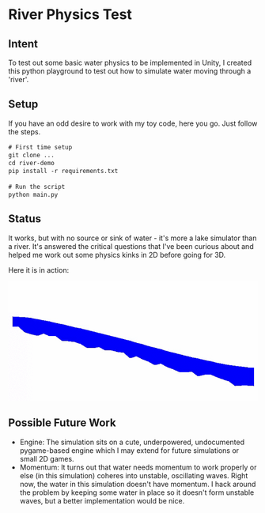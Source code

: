 # River Physics Test

## Intent
To test out some basic water physics to be implemented in Unity, I created this python playground to test out how to simulate water moving through a 'river'.

## Setup
If you have an odd desire to work with my toy code, here you go. Just follow the steps.

```
# First time setup
git clone ...
cd river-demo
pip install -r requirements.txt

# Run the script
python main.py
```

## Status
It works, but with no source or sink of water - it's more a lake simulator than a river. It's answered the critical questions that I've been curious about and helped me work out some physics kinks in 2D before going for 3D.

Here it is in action:

![River Demo in Action](https://github.com/ManickYoj/river-demo/blob/master/docs/iteration_01.gif?raw=true)

## Possible Future Work
- Engine: The simulation sits on a cute, underpowered, undocumented pygame-based engine which I may extend for future simulations or small 2D games.
- Momentum: It turns out that water needs momentum to work properly or else (in this simulation) coheres into unstable, oscillating waves. Right now, the water in this simulation doesn't have momentum. I hack around the problem by keeping some water in place so it doesn't form unstable waves, but a better implementation would be nice.
